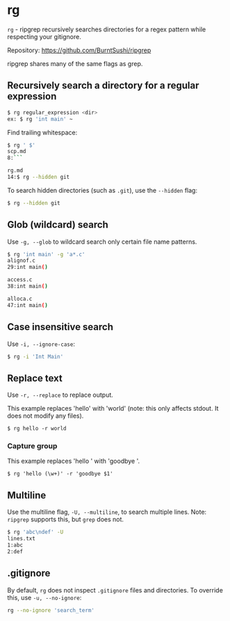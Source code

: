 # rg

`rg` - ripgrep recursively searches directories for a regex pattern while respecting your gitignore.

Repository: https://github.com/BurntSushi/ripgrep

ripgrep shares many of the same flags as grep.

## Recursively search a directory for a regular expression
```bash
$ rg regular_expression <dir>
ex: $ rg 'int main' ~
```

Find trailing whitespace:
```bash
$ rg ' $'
scp.md
8:```

rg.md
14:$ rg --hidden git
```

To search hidden directories (such as `.git`), use the `--hidden` flag:
```bash
$ rg --hidden git
```

## Glob (wildcard) search
Use `-g, --glob` to wildcard search only certain file name patterns.
```bash
$ rg 'int main' -g 'a*.c'
alignof.c
29:int main()

access.c
38:int main()

alloca.c
47:int main()
```

## Case insensitive search
Use `-i, --ignore-case`:
```bash
$ rg -i 'Int Main'
```

## Replace text
Use `-r, --replace` to replace output.

This example replaces 'hello' with 'world' (note: this only affects stdout. It does not modify any files).

`$ rg hello -r world`

### Capture group
This example replaces 'hello <word>' with 'goodbye <word>'.

`$ rg 'hello (\w+)' -r 'goodbye $1'`

## Multiline
Use the multiline flag, `-U, --multiline`, to search multiple lines. Note: `ripgrep` supports this, but `grep` does not.
```bash
$ rg 'abc\ndef' -U
lines.txt
1:abc
2:def
```

## .gitignore
By default, `rg` does not inspect `.gitignore` files and directories. To override this, use `-u, --no-ignore`:

```bash
rg --no-ignore 'search_term'
```
